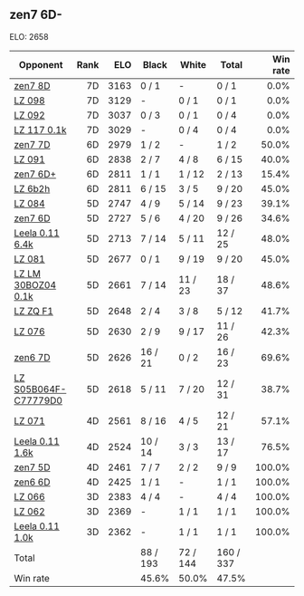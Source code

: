 ## zen7 6D- ##

ELO: 2658

Opponent | Rank | ELO | Black | White | Total | Win rate
---------|-----:|----:|-------|-------|-------|-------:
[zen7 8D](zen7%208D.md) | 7D | 3163 | 0 / 1 | - | 0 / 1 | 0.0%
[LZ 098](LZ%20098.md) | 7D | 3129 | - | 0 / 1 | 0 / 1 | 0.0%
[LZ 092](LZ%20092.md) | 7D | 3037 | 0 / 3 | 0 / 1 | 0 / 4 | 0.0%
[LZ 117 0.1k](LZ%20117%200.1k.md) | 7D | 3029 | - | 0 / 4 | 0 / 4 | 0.0%
[zen7 7D](zen7%207D.md) | 6D | 2979 | 1 / 2 | - | 1 / 2 | 50.0%
[LZ 091](LZ%20091.md) | 6D | 2838 | 2 / 7 | 4 / 8 | 6 / 15 | 40.0%
[zen7 6D+](zen7%206D+.md) | 6D | 2811 | 1 / 1 | 1 / 12 | 2 / 13 | 15.4%
[LZ 6b2h](LZ%206b2h.md) | 6D | 2811 | 6 / 15 | 3 / 5 | 9 / 20 | 45.0%
[LZ 084](LZ%20084.md) | 5D | 2747 | 4 / 9 | 5 / 14 | 9 / 23 | 39.1%
[zen7 6D](zen7%206D.md) | 5D | 2727 | 5 / 6 | 4 / 20 | 9 / 26 | 34.6%
[Leela 0.11 6.4k](Leela%200.11%206.4k.md) | 5D | 2713 | 7 / 14 | 5 / 11 | 12 / 25 | 48.0%
[LZ 081](LZ%20081.md) | 5D | 2677 | 0 / 1 | 9 / 19 | 9 / 20 | 45.0%
[LZ LM 30BOZ04 0.1k](LZ%20LM%2030BOZ04%200.1k.md) | 5D | 2661 | 7 / 14 | 11 / 23 | 18 / 37 | 48.6%
[LZ ZQ F1](LZ%20ZQ%20F1.md) | 5D | 2648 | 2 / 4 | 3 / 8 | 5 / 12 | 41.7%
[LZ 076](LZ%20076.md) | 5D | 2630 | 2 / 9 | 9 / 17 | 11 / 26 | 42.3%
[zen6 7D](zen6%207D.md) | 5D | 2626 | 16 / 21 | 0 / 2 | 16 / 23 | 69.6%
[LZ S05B064F-C77779D0](LZ%20S05B064F-C77779D0.md) | 5D | 2618 | 5 / 11 | 7 / 20 | 12 / 31 | 38.7%
[LZ 071](LZ%20071.md) | 4D | 2561 | 8 / 16 | 4 / 5 | 12 / 21 | 57.1%
[Leela 0.11 1.6k](Leela%200.11%201.6k.md) | 4D | 2524 | 10 / 14 | 3 / 3 | 13 / 17 | 76.5%
[zen7 5D](zen7%205D.md) | 4D | 2461 | 7 / 7 | 2 / 2 | 9 / 9 | 100.0%
[zen6 6D](zen6%206D.md) | 4D | 2425 | 1 / 1 | - | 1 / 1 | 100.0%
[LZ 066](LZ%20066.md) | 3D | 2383 | 4 / 4 | - | 4 / 4 | 100.0%
[LZ 062](LZ%20062.md) | 3D | 2369 | - | 1 / 1 | 1 / 1 | 100.0%
[Leela 0.11 1.0k](Leela%200.11%201.0k.md) | 3D | 2362 | - | 1 / 1 | 1 / 1 | 100.0%
Total | | | 88 / 193 | 72 / 144 | 160 / 337 | 
Win rate| | | 45.6% | 50.0% | 47.5% | 
